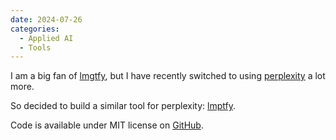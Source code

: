```yaml
---
date: 2024-07-26
categories:
  - Applied AI
  - Tools
---
```


I am a big fan of [lmgtfy](https://letmegooglethat.com/), but I have recently switched to using [perplexity](https://www.perplexity.ai/) a lot more.

So decided to build a similar tool for perplexity: [lmptfy](https://anjor.github.io/lmptfy).

Code is available under MIT license on [GitHub](https://github.com/anjor/lmptfy).